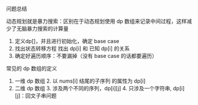 问题总结

动态规划就是暴力搜索：区别在于动态规划使用 dp 数组来记录中间过程，这样减少了无脑暴力搜索的计算量

1. 定义dp[]，并且进行初始化，确定 base case
2. 找出状态转移方程 找出 dp[i] 和 已知 dp[i] 的关系
3. 确定好遍历顺序：不要漏掉（没有 base case 的话都要遍历）

常见的 dp 数组的定义
1. 一维 dp 数组
   2. 以 nums[i] 结尾的子序列 的属性为 dp[i]
2. 二维 dp 数组
   3. 涉及两个不同的序列，dp[i][j]
   4. 只涉及一个字符串, dp[i][j]：回文子串问题
   